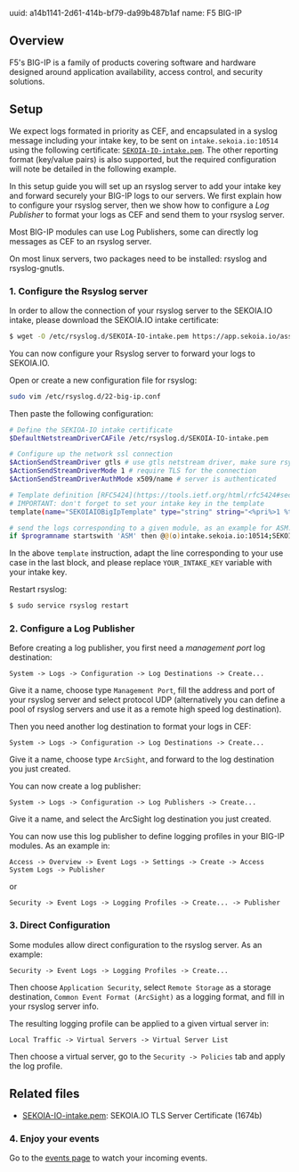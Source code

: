 uuid: a14b1141-2d61-414b-bf79-da99b487b1af
name: F5 BIG-IP

## Overview

F5's BIG-IP is a family of products covering software and hardware designed around application availability, access control, and security solutions.

## Setup

We expect logs formated in priority as CEF, and encapsulated in a syslog message including your intake key, to be sent on `intake.sekoia.io:10514` using the following certificate: [`SEKOIA-IO-intake.pem`](https://app.sekoia.io/assets/files/SEKOIA-IO-intake.pem). The other reporting format (key/value pairs) is also supported, but the required configuration will note be detailed in the following example.

In this setup guide you will set up an rsyslog server to add your intake key and forward securely your BIG-IP logs to our servers. We first explain how to configure your rsyslog server, then we show how to configure a *Log Publisher* to format your logs as CEF and send them to your rsyslog server.

Most BIG-IP modules can use Log Publishers, some can directly log messages as CEF to an rsyslog server.

On most linux servers, two packages need to be installed: rsyslog and rsyslog-gnutls.

### 1. Configure the Rsyslog server

In order to allow the connection of your rsyslog server to the SEKOIA.IO intake, please download the SEKOIA.IO intake certificate:

```bash
$ wget -O /etc/rsyslog.d/SEKOIA-IO-intake.pem https://app.sekoia.io/assets/files/SEKOIA-IO-intake.pem
```

You can now configure your Rsyslog server to forward your logs to SEKOIA.IO.

Open or create a new configuration file for rsyslog:
```bash
sudo vim /etc/rsyslog.d/22-big-ip.conf
```

Then paste the following configuration:
```bash
# Define the SEKIOA-IO intake certificate
$DefaultNetstreamDriverCAFile /etc/rsyslog.d/SEKOIA-IO-intake.pem

# Configure up the network ssl connection
$ActionSendStreamDriver gtls # use gtls netstream driver, make sure rsyslog-gnutls is installed
$ActionSendStreamDriverMode 1 # require TLS for the connection
$ActionSendStreamDriverAuthMode x509/name # server is authenticated

# Template definition [RFC5424](https://tools.ietf.org/html/rfc5424#section-7.2.2)
# IMPORTANT: don't forget to set your intake key in the template
template(name="SEKOIAIOBigIpTemplate" type="string" string="<%pri%>1 %timestamp:::date-rfc3339% %hostname% %app-name% %procid% LOG [SEKOIA@53288 intake_key=\"YOUR_INTAKE_KEY\"] %msg%\n")

# send the logs corresponding to a given module, as an example for ASM:
if $programname startswith 'ASM' then @@(o)intake.sekoia.io:10514;SEKOIAIOBigIpTemplate
```

In the above `template` instruction, adapt the line corresponding to your use case in the last block, and please replace `YOUR_INTAKE_KEY` variable with your intake key.

Restart rsyslog:
```bash
$ sudo service rsyslog restart
```

### 2. Configure a Log Publisher

Before creating a log publisher, you first need a *management port* log destination:
```
System -> Logs -> Configuration -> Log Destinations -> Create...
```
Give it a name, choose type `Management Port`, fill the address and port of your rsyslog server and select protocol UDP
(alternatively you can define a pool of rsyslog servers and use it as a remote high speed log destination).

Then you need another log destination to format your logs in CEF:
```
System -> Logs -> Configuration -> Log Destinations -> Create...
```
Give it a name, choose type `ArcSight`, and forward to the log destination you just created.

You can now create a log publisher:
```
System -> Logs -> Configuration -> Log Publishers -> Create...
```
Give it a name, and select the ArcSight log destination you just created.

You can now use this log publisher to define logging profiles in your BIG-IP modules. As an example in:
```
Access -> Overview -> Event Logs -> Settings -> Create -> Access System Logs -> Publisher
```
or
```
Security -> Event Logs -> Logging Profiles -> Create... -> Publisher
```


### 3. Direct Configuration

Some modules allow direct configuration to the rsyslog server. As an example:
```
Security -> Event Logs -> Logging Profiles -> Create...
```
Then choose `Application Security`, select `Remote Storage` as a storage destination, `Common Event Format (ArcSight)` as a logging format, and fill in your rsyslog server info.

The resulting logging profile can be applied to a given virtual server in:
```
Local Traffic -> Virtual Servers -> Virtual Server List
```
Then choose a virtual server, go to the `Security -> Policies` tab and apply the log profile.


## Related files
- [SEKOIA-IO-intake.pem](https://app.sekoia.io/assets/files/SEKOIA-IO-intake.pem): SEKOIA.IO TLS Server Certificate (1674b)

### 4. Enjoy your events
Go to the [events page](https://app.sekoia.io/sic/events) to watch your incoming events.
